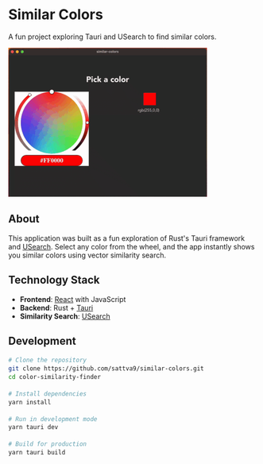 # Similar Colors

A fun project exploring Tauri and USearch to find similar colors.

![Color Similarity Finder Screenshot](similar_colors.gif)

## About

This application was built as a fun exploration of Rust's Tauri framework and [USearch](https://github.com/unum-cloud/usearch). Select any color from the wheel, and the app instantly shows you similar colors using vector similarity search.

## Technology Stack

- **Frontend**: [React](https://reactjs.org/) with JavaScript
- **Backend**: Rust + [Tauri](https://tauri.app/)
- **Similarity Search**: [USearch](https://github.com/unum-cloud/usearch)

## Development

```bash
# Clone the repository
git clone https://github.com/sattva9/similar-colors.git
cd color-similarity-finder

# Install dependencies
yarn install

# Run in development mode
yarn tauri dev

# Build for production
yarn tauri build
```
